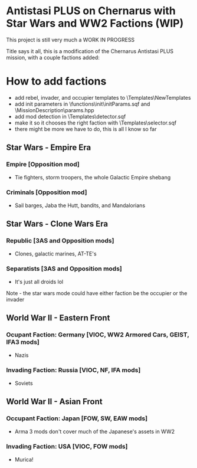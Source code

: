 # Antistasi PLUS on Chernarus with Star Wars and WW2 Factions (WIP)

This project is still very much a WORK IN PROGRESS

Title says it all, this is a modification of the Chernarus Antistasi PLUS mission, with a couple factions added:

# How to add factions
- add rebel, invader, and occupier templates to \Templates\NewTemplates
- add init parameters in \functions\init\initParams.sqf and \MissionDescription\params.hpp
- add mod detection in \Templates\detector.sqf
- make it so it chooses the right faction with \Templates\selector.sqf
- there might be more we have to do, this is all I know so far

## Star Wars - Empire Era

### Empire [Opposition mod]
- Tie fighters, storm troopers, the whole Galactic Empire shebang
### Criminals [Opposition mod]
- Sail barges, Jaba the Hutt, bandits, and Mandalorians

## Star Wars - Clone Wars Era

### Republic [3AS and Opposition mods]
- Clones, galactic marines, AT-TE's
### Separatists [3AS and Opposition mods]
- It's just all droids lol

Note - the star wars mode could have either faction be the occupier or the invader
## World War II - Eastern Front

### Ocupant Faction: Germany [VIOC, WW2 Armored Cars, GEIST, IFA3 mods]
- Nazis
### Invading Faction: Russia [VIOC, NF, IFA mods]
- Soviets

## World War II - Asian Front

### Occupant Faction: Japan [FOW, SW, EAW mods]
- Arma 3 mods don't cover much of the Japanese's assets in WW2
### Invading Faction: USA [VIOC, FOW mods]
- Murica!

